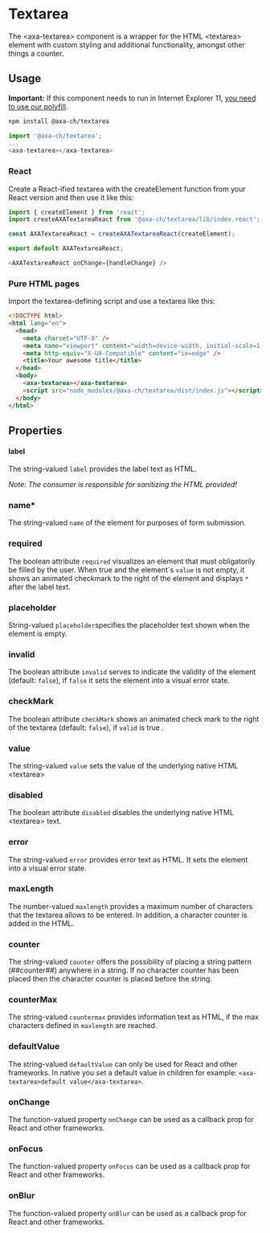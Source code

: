 # Textarea

The &lt;axa-textarea&gt; component is a wrapper for the HTML &lt;textarea&gt; element with custom styling and additional functionality, amongst other things a counter.

## Usage

**Important:** If this component needs to run in Internet Explorer 11, [you need to use our polyfill](https://github.com/axa-ch/patterns-library/tree/develop/src/components/05-utils/polyfill).

```bash
npm install @axa-ch/textarea
```

```js
import '@axa-ch/textarea';
...
<axa-textarea></axa-textarea>
```

### React

Create a React-ified textarea with the createElement function from your React version and then use it like this:

```js
import { createElement } from 'react';
import createAXATextareaReact from '@axa-ch/textarea/lib/index.react';

const AXATextareaReact = createAXATextareaReact(createElement);

export default AXATextareaReact;
```

```js
<AXATextareaReact onChange={handleChange} />
```

### Pure HTML pages

Import the textarea-defining script and use a textarea like this:

```html
<!DOCTYPE html>
<html lang="en">
  <head>
    <meta charset="UTF-8" />
    <meta name="viewport" content="width=device-width, initial-scale=1.0" />
    <meta http-equiv="X-UA-Compatible" content="ie=edge" />
    <title>Your awesome title</title>
  </head>
  <body>
    <axa-textarea></axa-textarea>
    <script src="node_modules/@axa-ch/textarea/dist/index.js"></script>
  </body>
</html>
```

## Properties

#### label

The string-valued `label` provides the label text as HTML.

_Note: The consumer is responsible for sanitizing the HTML provided!_

### name\*

The string-valued `name` of the element for purposes of form submission.

### required

The boolean attribute `required` visualizes an element that must obligatorily be filled by the user. When true and the element´s `value` is not empty, it shows an animated checkmark to the right of the element and displays `*` after the label text.

### placeholder

String-valued `placeholder`specifies the placeholder text shown when the element is empty.

### invalid

The boolean attribute `invalid` serves to indicate the validity of the element (default: `false`), if `false` it sets the element into a visual error state.

### checkMark

The boolean attribute `checkMark` shows an animated check mark to the right of the textarea (default: `false`), if `valid` is true .

### value

The string-valued `value` sets the value of the underlying native HTML &lt;textarea&gt;

### disabled

The boolean attribute `disabled` disables the underlying native HTML &lt;textarea&gt; text.

### error

The string-valued `error` provides error text as HTML. It sets the element into a visual error state.

### maxLength

The number-valued `maxlength` provides a maximum number of characters that the textarea allows to be entered. In addition, a character counter is added in the HTML.

### counter

The string-valued `counter` offers the possibility of placing a string pattern (##counter##) anywhere in a string. If no character counter has been placed then the character counter is placed before the string.

### counterMax

The string-valued `countermax` provides information text as HTML, if the max characters defined in `maxlength` are reached.

### defaultValue

The string-valued `defaultValue` can only be used for React and other frameworks. In native you set a default value in children for example: `<axa-textarea>default value</axa-textarea>`.

### onChange

The function-valued property `onChange` can be used as a callback prop for React and other frameworks.

### onFocus

The function-valued property `onFocus` can be used as a callback prop for React and other frameworks.

### onBlur

The function-valued property `onBlur` can be used as a callback prop for React and other frameworks.
